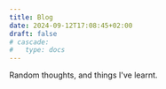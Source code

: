 ```yaml
---
title: Blog
date: 2024-09-12T17:08:45+02:00
draft: false
# cascade:
#   type: docs
---
```


Random thoughts, and things I've learnt.
